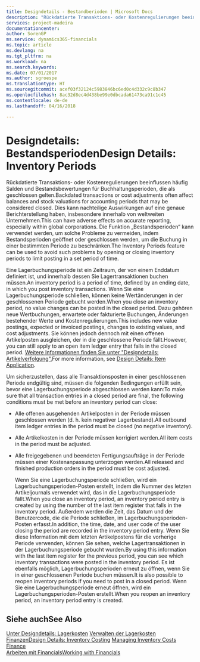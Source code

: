 ```yaml
---
title: Designdetails - Bestandberioden | Microsoft Docs
description: "Rückdatierte Transaktions- oder Kostenregulierungen beeinflussen häufig Salden und Bestandsbewertungen für Buchhaltungsperioden, die als geschlossen gelten. Dies kann nachteilige Auswirkungen auf eine genaue Berichterstellung haben, insbesondere innerhalb von weltweiten Unternehmen. Die Funktion „Bestandsperioden“ kann verwendet werden, um solche Probleme zu vermeiden, indem Bestandsperioden geöffnet oder geschlossen werden, um die Buchung in einer bestimmten Periode zu beschränken."
services: project-madeira
documentationcenter: 
author: SorenGP
ms.service: dynamics365-financials
ms.topic: article
ms.devlang: na
ms.tgt_pltfrm: na
ms.workload: na
ms.search.keywords: 
ms.date: 07/01/2017
ms.author: sgroespe
ms.translationtype: HT
ms.sourcegitcommit: acef03f32124c5983846bc6ed0c4d332c9c8b347
ms.openlocfilehash: 8ac32d8ec4d438be99e0dbcada61473ca91c1c45
ms.contentlocale: de-de
ms.lasthandoff: 04/16/2018

---
```

# <a name="design-details-inventory-periods"></a><span data-ttu-id="d4d96-105">Designdetails: Bestandsperioden</span><span class="sxs-lookup"><span data-stu-id="d4d96-105">Design Details: Inventory Periods</span></span>
<span data-ttu-id="d4d96-106">Rückdatierte Transaktions- oder Kostenregulierungen beeinflussen häufig Salden und Bestandsbewertungen für Buchhaltungsperioden, die als geschlossen gelten.</span><span class="sxs-lookup"><span data-stu-id="d4d96-106">Backdated transactions or cost adjustments often affect balances and stock valuations for accounting periods that may be considered closed.</span></span> <span data-ttu-id="d4d96-107">Dies kann nachteilige Auswirkungen auf eine genaue Berichterstellung haben, insbesondere innerhalb von weltweiten Unternehmen.</span><span class="sxs-lookup"><span data-stu-id="d4d96-107">This can have adverse effects on accurate reporting, especially within global corporations.</span></span> <span data-ttu-id="d4d96-108">Die Funktion „Bestandsperioden“ kann verwendet werden, um solche Probleme zu vermeiden, indem Bestandsperioden geöffnet oder geschlossen werden, um die Buchung in einer bestimmten Periode zu beschränken.</span><span class="sxs-lookup"><span data-stu-id="d4d96-108">The Inventory Periods feature can be used to avoid such problems by opening or closing inventory periods to limit posting in a set period of time.</span></span>  

 <span data-ttu-id="d4d96-109">Eine Lagerbuchungsperiode ist ein Zeitraum, der von einem Enddatum definiert ist, und innerhalb dessen Sie Lagertransaktionen buchen müssen.</span><span class="sxs-lookup"><span data-stu-id="d4d96-109">An inventory period is a period of time, defined by an ending date, in which you post inventory transactions.</span></span> <span data-ttu-id="d4d96-110">Wenn Sie eine Lagerbuchungsperiode schließen, können keine Wertänderungen in der geschlossenen Periode gebucht werden.</span><span class="sxs-lookup"><span data-stu-id="d4d96-110">When you close an inventory period, no value changes can be posted in the closed period.</span></span> <span data-ttu-id="d4d96-111">Dazu gehören neue Wertbuchungen, erwartete oder fakturierte Buchungen, Änderungen bestehender Werte und Kostenregulierungen.</span><span class="sxs-lookup"><span data-stu-id="d4d96-111">This includes new value postings, expected or invoiced postings, changes to existing values, and cost adjustments.</span></span> <span data-ttu-id="d4d96-112">Sie können jedoch dennoch mit einen offenen Artikelposten ausgleichen, der in die geschlossene Periode fällt.</span><span class="sxs-lookup"><span data-stu-id="d4d96-112">However, you can still apply to an open item ledger entry that falls in the closed period.</span></span> <span data-ttu-id="d4d96-113">[Weitere Informationen finden Sie unter "Designdetails: Artikelverfolgung".](design-details-item-application.md)</span><span class="sxs-lookup"><span data-stu-id="d4d96-113">For more information, see [Design Details: Item Application](design-details-item-application.md).</span></span>  

 <span data-ttu-id="d4d96-114">Um sicherzustellen, dass alle Transaktionsposten in einer geschlossenen Periode endgültig sind, müssen die folgenden Bedingungen erfüllt sein, bevor eine Lagerbuchungsperiode abgeschlossen werden kann:</span><span class="sxs-lookup"><span data-stu-id="d4d96-114">To make sure that all transaction entries in a closed period are final, the following conditions must be met before an inventory period can close:</span></span>  

- <span data-ttu-id="d4d96-115">Alle offenen ausgehenden Artikelposten in der Periode müssen geschlossen werden (d. h. kein negativer Lagerbestand).</span><span class="sxs-lookup"><span data-stu-id="d4d96-115">All outbound item ledger entries in the period must be closed (no negative inventory).</span></span>  
- <span data-ttu-id="d4d96-116">Alle Artikelkosten in der Periode müssen korrigiert werden.</span><span class="sxs-lookup"><span data-stu-id="d4d96-116">All item costs in the period must be adjusted.</span></span>  
- <span data-ttu-id="d4d96-117">Alle freigegebenen und beendeten Fertigungsaufträge in der Periode müssen einer Kostenanpassung unterzogen werden.</span><span class="sxs-lookup"><span data-stu-id="d4d96-117">All released and finished production orders in the period must be cost adjusted.</span></span>  

  <span data-ttu-id="d4d96-118">Wenn Sie eine Lagerbuchungsperiode schließen, wird ein Lagerbuchungsperioden-Posten erstellt, indem die Nummer des letzten Artikeljournals verwendet wird, das in die Lagerbuchungsperiode fällt.</span><span class="sxs-lookup"><span data-stu-id="d4d96-118">When you close an inventory period, an inventory period entry is created by using the number of the last item register that falls in the inventory period.</span></span> <span data-ttu-id="d4d96-119">Außerdem werden die Zeit, das Datum und der Benutzercode, die die Periode schließen, im Lagerbuchungsperioden-Posten erfasst.</span><span class="sxs-lookup"><span data-stu-id="d4d96-119">In addition, the time, date, and user code of the user closing the period are recorded in the inventory period entry.</span></span> <span data-ttu-id="d4d96-120">Wenn Sie diese Information mit dem letzten Artikelpostens für die vorherige Periode verwenden, können Sie sehen, welche Lagertransaktionen in der Lagerbuchungsperiode gebucht wurden.</span><span class="sxs-lookup"><span data-stu-id="d4d96-120">By using this information with the last item register for the previous period, you can see which inventory transactions were posted in the inventory period.</span></span> <span data-ttu-id="d4d96-121">Es ist ebenfalls möglich, Lagerbuchungsperioden erneut zu öffnen, wenn Sie in einer geschlossenen Periode buchen müssen.</span><span class="sxs-lookup"><span data-stu-id="d4d96-121">It is also possible to reopen inventory periods if you need to post in a closed period.</span></span> <span data-ttu-id="d4d96-122">Wenn Sie eine Lagerbuchungsperiode erneut öffnen, wird ein Lagerbuchungsperioden-Posten erstellt.</span><span class="sxs-lookup"><span data-stu-id="d4d96-122">When you reopen an inventory period, an inventory period entry is created.</span></span>  

## <a name="see-also"></a><span data-ttu-id="d4d96-123">Siehe auch</span><span class="sxs-lookup"><span data-stu-id="d4d96-123">See Also</span></span>  
 <span data-ttu-id="d4d96-124">[Unter Designdetails: Lagerkosten](design-details-inventory-costing.md) [Verwalten der Lagerkosten](finance-manage-inventory-costs.md) [Finanzen](finance.md)</span><span class="sxs-lookup"><span data-stu-id="d4d96-124">[Design Details: Inventory Costing](design-details-inventory-costing.md) [Managing Inventory Costs](finance-manage-inventory-costs.md) [Finance](finance.md)</span></span>  
 [<span data-ttu-id="d4d96-125">Arbeiten mit Financials</span><span class="sxs-lookup"><span data-stu-id="d4d96-125">Working with Financials</span></span>](ui-work-product.md)

